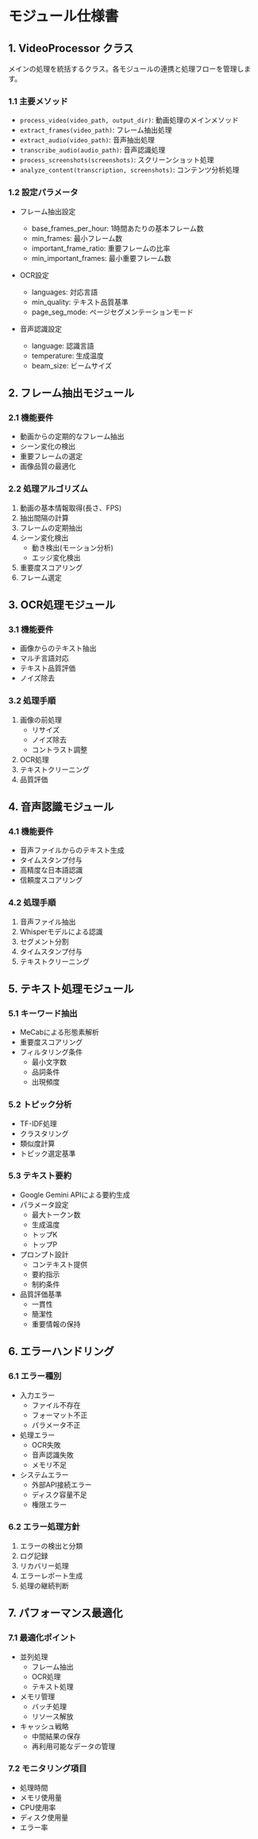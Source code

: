 # モジュール仕様書

## 1. VideoProcessor クラス
メインの処理を統括するクラス。各モジュールの連携と処理フローを管理します。

### 1.1 主要メソッド
- `process_video(video_path, output_dir)`: 動画処理のメインメソッド
- `extract_frames(video_path)`: フレーム抽出処理
- `extract_audio(video_path)`: 音声抽出処理
- `transcribe_audio(audio_path)`: 音声認識処理
- `process_screenshots(screenshots)`: スクリーンショット処理
- `analyze_content(transcription, screenshots)`: コンテンツ分析処理

### 1.2 設定パラメータ
- フレーム抽出設定
  - base_frames_per_hour: 1時間あたりの基本フレーム数
  - min_frames: 最小フレーム数
  - important_frame_ratio: 重要フレームの比率
  - min_important_frames: 最小重要フレーム数

- OCR設定
  - languages: 対応言語
  - min_quality: テキスト品質基準
  - page_seg_mode: ページセグメンテーションモード

- 音声認識設定
  - language: 認識言語
  - temperature: 生成温度
  - beam_size: ビームサイズ

## 2. フレーム抽出モジュール

### 2.1 機能要件
- 動画からの定期的なフレーム抽出
- シーン変化の検出
- 重要フレームの選定
- 画像品質の最適化

### 2.2 処理アルゴリズム
1. 動画の基本情報取得(長さ、FPS)
2. 抽出間隔の計算
3. フレームの定期抽出
4. シーン変化検出
   - 動き検出(モーション分析)
   - エッジ変化検出
5. 重要度スコアリング
6. フレーム選定

## 3. OCR処理モジュール

### 3.1 機能要件
- 画像からのテキスト抽出
- マルチ言語対応
- テキスト品質評価
- ノイズ除去

### 3.2 処理手順
1. 画像の前処理
   - リサイズ
   - ノイズ除去
   - コントラスト調整
2. OCR処理
3. テキストクリーニング
4. 品質評価

## 4. 音声認識モジュール

### 4.1 機能要件
- 音声ファイルからのテキスト生成
- タイムスタンプ付与
- 高精度な日本語認識
- 信頼度スコアリング

### 4.2 処理手順
1. 音声ファイル抽出
2. Whisperモデルによる認識
3. セグメント分割
4. タイムスタンプ付与
5. テキストクリーニング

## 5. テキスト処理モジュール

### 5.1 キーワード抽出
- MeCabによる形態素解析
- 重要度スコアリング
- フィルタリング条件
  - 最小文字数
  - 品詞条件
  - 出現頻度

### 5.2 トピック分析
- TF-IDF処理
- クラスタリング
- 類似度計算
- トピック選定基準

### 5.3 テキスト要約
- Google Gemini APIによる要約生成
- パラメータ設定
  - 最大トークン数
  - 生成温度
  - トップK
  - トップP
- プロンプト設計
  - コンテキスト提供
  - 要約指示
  - 制約条件
- 品質評価基準
  - 一貫性
  - 簡潔性
  - 重要情報の保持

## 6. エラーハンドリング

### 6.1 エラー種別
- 入力エラー
  - ファイル不存在
  - フォーマット不正
  - パラメータ不正
- 処理エラー
  - OCR失敗
  - 音声認識失敗
  - メモリ不足
- システムエラー
  - 外部API接続エラー
  - ディスク容量不足
  - 権限エラー

### 6.2 エラー処理方針
1. エラーの検出と分類
2. ログ記録
3. リカバリー処理
4. エラーレポート生成
5. 処理の継続判断

## 7. パフォーマンス最適化

### 7.1 最適化ポイント
- 並列処理
  - フレーム抽出
  - OCR処理
  - テキスト処理
- メモリ管理
  - バッチ処理
  - リソース解放
- キャッシュ戦略
  - 中間結果の保存
  - 再利用可能なデータの管理

### 7.2 モニタリング項目
- 処理時間
- メモリ使用量
- CPU使用率
- ディスク使用量
- エラー率
